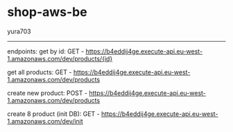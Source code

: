 # shop-aws-be
yura703

-----------

endpoints:
  get by id:   GET - https://b4eddij4ge.execute-api.eu-west-1.amazonaws.com/dev/products/{id}

  get all products:   GET - https://b4eddij4ge.execute-api.eu-west-1.amazonaws.com/dev/products

  create new product:   POST - https://b4eddij4ge.execute-api.eu-west-1.amazonaws.com/dev/products

  create 8 product (init DB): GET - https://b4eddij4ge.execute-api.eu-west-1.amazonaws.com/dev/init
